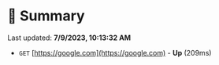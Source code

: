# 📖 Summary
Last updated: **7/9/2023, 10:13:32 AM**

- `GET` [https://google.com](https://google.com) - **Up** (209ms)
